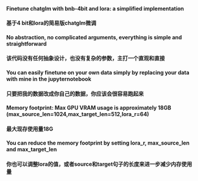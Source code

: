 #### Finetune chatglm with bnb-4bit and lora: a simplified implementation 
#### 基于4 bit和lora的简易版chatglm微调
#### No abstraction, no complicated arguments, everything is simple and straightforward
#### 该代码没有任何抽象设计，也没有复杂的参数，主打一个直观和直接
#### You can easily finetune on your own data simply by replacing your data with mine in the jupyternotebook
#### 只要把我的数据改成你自己的数据，你应该会很容易跑起来
#### Memory footprint: Max GPU VRAM usage is approximately 18GB (max_source_len=1024,max_target_len=512,lora_r=64)
#### 最大现存使用量18G
#### You can reduce the memory footprint by setting lora_r, max_source_len and max_target_len
#### 你也可以调整lora的值，或者source和target句子的长度来进一步减少内存使用量


